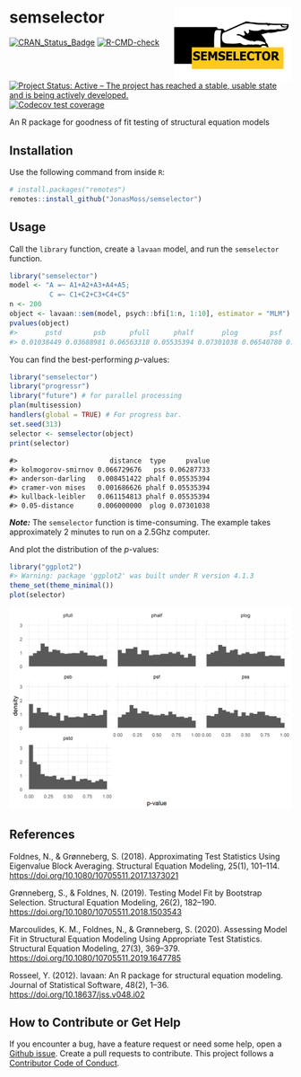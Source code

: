 
<!-- README.md is generated from README.Rmd. Please edit that file -->

# semselector <img src="man/figures/logo.png" align="right" width="210" height="130" />

[![CRAN_Status_Badge](https://www.r-pkg.org/badges/version/semselector)](https://cran.r-project.org/package=semselector)
[![R-CMD-check](https://github.com/JonasMoss/semselector/workflows/R-CMD-check/badge.svg)](https://github.com/JonasMoss/semselector/actions)
[![Project Status: Active – The project has reached a stable, usable
state and is being actively
developed.](https://www.repostatus.org/badges/latest/active.svg)](https://www.repostatus.org/#active)
[![Codecov test
coverage](https://codecov.io/gh/JonasMoss/semselector/branch/main/graph/badge.svg)](https://app.codecov.io/gh/JonasMoss/semselector?branch=main)

An R package for goodness of fit testing of structural equation models

## Installation

Use the following command from inside `R`:

``` r
# install.packages("remotes")
remotes::install_github("JonasMoss/semselector")
```

## Usage

Call the `library` function, create a `lavaan` model, and run the
`semselector` function.

``` r
library("semselector")
model <- "A =~ A1+A2+A3+A4+A5;
          C =~ C1+C2+C3+C4+C5"
n <- 200
object <- lavaan::sem(model, psych::bfi[1:n, 1:10], estimator = "MLM")
pvalues(object)
#>       pstd        psb      pfull      phalf       plog        psf        pss 
#> 0.01038449 0.03688981 0.06563318 0.05535394 0.07301038 0.06540780 0.06287733
```

You can find the best-performing *p*-values:

``` r
library("semselector")
library("progressr")
library("future") # for parallel processing
plan(multisession)
handlers(global = TRUE) # For progress bar.
set.seed(313)
selector <- semselector(object)
print(selector)
```

    #>                       distance  type     pvalue
    #> kolmogorov-smirnov 0.066729676   pss 0.06287733
    #> anderson-darling   0.008451422 phalf 0.05535394
    #> cramer-von mises   0.001686626 phalf 0.05535394
    #> kullback-leibler   0.061154813 phalf 0.05535394
    #> 0.05-distance      0.006000000  plog 0.07301038

***Note:*** The `semselector` function is time-consuming. The example
takes approximately 2 minutes to run on a 2.5Ghz computer.

And plot the distribution of the *p*-values:

``` r
library("ggplot2")
#> Warning: package 'ggplot2' was built under R version 4.1.3
theme_set(theme_minimal())
plot(selector)
```

<img src="man/figures/README-plot_eval-1.png" width="750px" />

## References

Foldnes, N., & Grønneberg, S. (2018). Approximating Test Statistics
Using Eigenvalue Block Averaging. Structural Equation Modeling, 25(1),
101–114. <https://doi.org/10.1080/10705511.2017.1373021>

Grønneberg, S., & Foldnes, N. (2019). Testing Model Fit by Bootstrap
Selection. Structural Equation Modeling, 26(2), 182–190.
<https://doi.org/10.1080/10705511.2018.1503543>

Marcoulides, K. M., Foldnes, N., & Grønneberg, S. (2020). Assessing
Model Fit in Structural Equation Modeling Using Appropriate Test
Statistics. Structural Equation Modeling, 27(3), 369–379.
<https://doi.org/10.1080/10705511.2019.1647785>

Rosseel, Y. (2012). lavaan: An R package for structural equation
modeling. Journal of Statistical Software, 48(2), 1–36.
<https://doi.org/10.18637/jss.v048.i02>

## How to Contribute or Get Help

If you encounter a bug, have a feature request or need some help, open a
[Github issue](https://github.com/JonasMoss/semselector/issues). Create
a pull requests to contribute. This project follows a [Contributor Code
of
Conduct](https://www.contributor-covenant.org/version/1/4/code-of-conduct.md).
